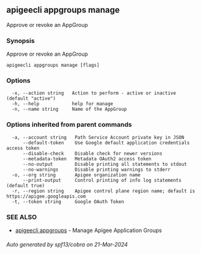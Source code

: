 ## apigeecli appgroups manage

Approve or revoke an AppGroup

### Synopsis

Approve or revoke an AppGroup

```
apigeecli appgroups manage [flags]
```

### Options

```
  -x, --action string   Action to perform - active or inactive (default "active")
  -h, --help            help for manage
  -n, --name string     Name of the AppGroup
```

### Options inherited from parent commands

```
  -a, --account string   Path Service Account private key in JSON
      --default-token    Use Google default application credentials access token
      --disable-check    Disable check for newer versions
      --metadata-token   Metadata OAuth2 access token
      --no-output        Disable printing all statements to stdout
      --no-warnings      Disable printing warnings to stderr
  -o, --org string       Apigee organization name
      --print-output     Control printing of info log statements (default true)
  -r, --region string    Apigee control plane region name; default is https://apigee.googleapis.com
  -t, --token string     Google OAuth Token
```

### SEE ALSO

* [apigeecli appgroups](apigeecli_appgroups.md)	 - Manage Apigee Application Groups

###### Auto generated by spf13/cobra on 21-Mar-2024
